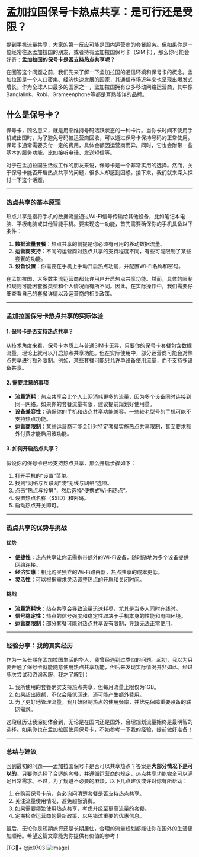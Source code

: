 # 孟加拉国保号卡热点共享：是可行还是受限？

提到手机流量共享，大家的第一反应可能是国内运营商的套餐服务。但如果你是一位经常往返孟加拉国的朋友，或者持有孟加拉国保号卡（SIM卡），那么你可能会好奇：**孟加拉国的保号卡是否支持热点共享呢？**

在回答这个问题之前，我们先来了解一下孟加拉国的通信环境和保号卡的概念。孟加拉国是一个人口密集、经济快速发展的国家，其通信市场近年来也呈现出爆发式增长。作为全球人口最多的国家之一，孟加拉国拥有众多移动网络运营商，其中像Banglalink、Robi、Grameenphone等都是耳熟能详的品牌。

## 什么是保号卡？

保号卡，顾名思义，就是用来维持号码活跃状态的一种卡片。当你长时间不使用手机或出国时，为了避免号码被运营商回收，可以通过保号卡保持号码的正常使用。保号卡通常需要支付一定的费用，具体金额因运营商而异。同时，它也会附带一些基本的服务功能，比如接听电话、发送短信等。

对于在孟加拉国生活或工作的朋友来说，保号卡是一个非常实用的选择。然而，关于保号卡能否开启热点共享的问题，很多人却感到困惑。接下来，我们就来深入探讨一下这个话题。

---

### 热点共享的基本原理

热点共享是指将手机的数据流量通过Wi-Fi信号传输给其他设备，比如笔记本电脑、平板电脑或其他智能手机。要实现这一功能，首先需要确保你的手机具备以下条件：

1. **数据流量套餐**：热点共享的前提是你必须有可用的移动数据流量。
2. **运营商支持**：不同的运营商对热点共享的支持程度不同，有些可能限制了某些套餐的功能。
3. **设备设置**：你需要在手机上手动开启热点功能，并配置Wi-Fi名称和密码。

在孟加拉国，大多数主流运营商都允许用户开启热点共享功能。然而，具体的限制和规则可能因套餐类型和个人情况而有所不同。因此，在实际操作中，我们需要仔细查看自己的套餐详情以及运营商的相关政策。

---

### 孟加拉国保号卡热点共享的实际体验

#### 1. 保号卡是否支持热点共享？
从技术角度来看，保号卡本质上与普通SIM卡无异，只要你的保号卡套餐包含数据流量，理论上就可以开启热点共享功能。但在实际使用中，部分运营商可能会对热点共享进行额外限制。例如，某些套餐可能只允许单设备使用流量，而不支持多设备共享。

#### 2. 需要注意的事项
- **流量消耗**：热点共享会比个人上网消耗更多的流量，因为多个设备同时连接到同一网络。如果你的套餐流量有限，建议提前规划好使用量。
- **设备兼容性**：确保你的手机和热点共享功能兼容。一些较老型号的手机可能不支持热点功能。
- **运营商限制**：某些运营商可能会针对特定套餐实施热点共享限制，甚至要求额外付费才能启用该功能。

#### 3. 如何开启热点共享？
假设你的保号卡已经支持热点共享，那么开启步骤如下：
1. 打开手机的“设置”菜单。
2. 找到“网络与互联网”或“无线与网络”选项。
3. 点击“热点与投屏”，然后选择“便携式Wi-Fi热点”。
4. 设置热点名称（SSID）和密码。
5. 启动热点开关即可。

---

### 热点共享的优势与挑战

#### 优势
- **便捷性**：热点共享让你无需携带额外的Wi-Fi设备，随时随地为多个设备提供网络连接。
- **经济实惠**：相比购买独立的Wi-Fi路由器，热点共享的成本更低。
- **灵活性**：可以根据需求灵活调整热点的开启和关闭时间。

#### 挑战
- **流量消耗快**：热点共享会导致流量迅速耗尽，尤其是当多人同时在线时。
- **信号稳定性**：热点的信号强度和稳定性取决于手机本身的性能和周围环境。
- **运营商限制**：部分套餐可能对热点共享设有限制，导致无法正常使用。

---

### 经验分享：我的真实经历

作为一名长期在孟加拉国生活的华人，我曾经遇到过类似的问题。起初，我以为只要开通了保号卡就能随意使用热点共享功能，但后来发现实际情况并非如此。经过多次尝试和咨询客服，我才了解到：

1. 我所使用的套餐确实支持热点共享，但每月流量上限仅为1GB。
2. 如果超出限额，不仅会降低网速，还可能产生额外费用。
3. 为了更好地管理流量，我开始限制热点的使用频率，并优先保障重要设备的联网需求。

这段经历让我深刻体会到，无论是在国内还是国外，合理规划流量始终是最明智的选择。如果你也在孟加拉国使用保号卡，不妨参考一下我的经验，提前做好准备！

---

### 总结与建议

回到最初的问题——孟加拉国保号卡是否可以共享热点？答案是**大部分情况下是可以的**。只要你选择了合适的套餐，并遵循运营商的规定，热点共享功能完全可以满足日常需求。不过，为了规避不必要的麻烦，以下几点建议或许对你有所帮助：

1. 在购买保号卡前，务必询问清楚套餐是否支持热点共享。
2. 关注流量使用情况，避免超额消费。
3. 如果需要频繁使用热点共享，考虑升级至更高流量的套餐。
4. 定期检查运营商的最新政策，以免错过重要的优惠信息。

最后，无论你是短期旅行还是长期居住，合理的流量规划都能让你在国外的生活更加顺畅。希望这篇文章能为你提供有价值的参考！

[TG💪+ @jx0703 ![Image](https://github.com/user-attachments/assets/dbca1d08-cadb-493c-b0ec-ad6f7a83f270)]